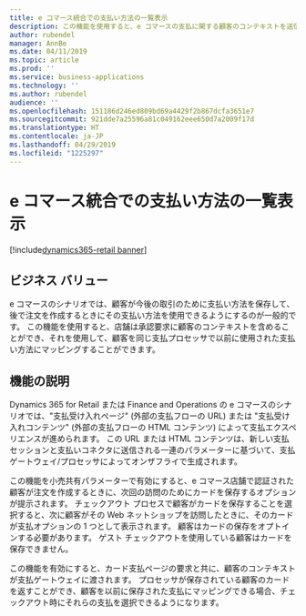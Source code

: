```yaml
---
title: e コマース統合での支払い方法の一覧表示
description: この機能を使用すると、e コマースの支払に関する顧客のコンテキストを送信し、以前の支払い方法を一覧表示することができます。
author: rubendel
manager: AnnBe
ms.date: 04/11/2019
ms.topic: article
ms.prod: ''
ms.service: business-applications
ms.technology: ''
ms.author: rubendel
audience: ''
ms.openlocfilehash: 151186d246ed809bd69a4429f2b867dcfa3651e7
ms.sourcegitcommit: 921dde7a25596a81c049162eee650d7a2009f17d
ms.translationtype: HT
ms.contentlocale: ja-JP
ms.lasthandoff: 04/29/2019
ms.locfileid: "1225297"
---
```

# <a name="list-payment-instruments-in-e-commerce-integration"></a>e コマース統合での支払い方法の一覧表示

[!include[dynamics365-retail banner](../includes/dynamics365-retail.md)]

## <a name="business-value"></a>ビジネス バリュー

e コマースのシナリオでは、顧客が今後の取引のために支払い方法を保存して、後で注文を作成するときにその支払い方法を使用できるようにするのが一般的です。 この機能を使用すると、店舗は承認要求に顧客のコンテキストを含めることができ、それを使用して、顧客を同じ支払プロセッサで以前に使用された支払い方法にマッピングすることができます。 

## <a name="feature-description"></a>機能の説明

Dynamics 365 for Retail または Finance and Operations の e コマースのシナリオでは、"支払受け入れページ" (外部の支払フローの URL) または "支払受け入れコンテンツ" (外部の支払フローの HTML コンテンツ) によって支払エクスペリエンスが進められます。 この URL または HTML コンテンツは、新しい支払セッションと支払いコネクタに送信される一連のパラメーターに基づいて、支払ゲートウェイ/プロセッサによってオンザフライで生成されます。

この機能を小売共有パラメーターで有効にすると、e コマース店舗で認証された顧客が注文を作成するときに、次回の訪問のためにカードを保存するオプションが提示されます。 チェックアウト プロセスで顧客がカードを保存することを選択すると、次に顧客がその Web ネットショップを訪問したときに、そのカードが支払オプションの 1 つとして表示されます。 顧客はカードの保存をオプトインする必要があります。 ゲスト チェックアウトを使用している顧客はカードを保存できません。 

この機能を有効にすると、カード支払ページの要求と共に、顧客のコンテキストが支払ゲートウェイに渡されます。 プロセッサが保存されている顧客のカードを返すことができ、顧客を以前に保存された支払にマッピングできる場合、チェックアウト時にそれらの支払を選択できるようになります。 
